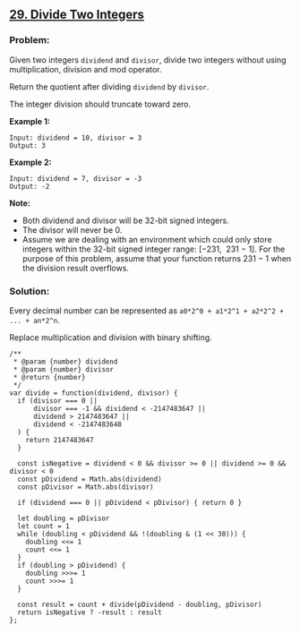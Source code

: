 [29. Divide Two Integers](https://leetcode.com/problems/divide-two-integers/description/)
-----------------------------------------------------------------------------------------

### Problem:

Given two integers `dividend` and `divisor`, divide two integers without using multiplication, division and mod operator.

Return the quotient after dividing `dividend` by `divisor`.

The integer division should truncate toward zero.

**Example 1:**

    Input: dividend = 10, divisor = 3
    Output: 3

**Example 2:**

    Input: dividend = 7, divisor = -3
    Output: -2

**Note:**

-   Both dividend and divisor will be 32-bit signed integers.
-   The divisor will never be 0.
-   Assume we are dealing with an environment which could only store integers within the 32-bit signed integer range: \[−231,  231 − 1\]. For the purpose of this problem, assume that your function returns 231 − 1 when the division result overflows.

### Solution:

Every decimal number can be represented as `a0*2^0 + a1*2^1 + a2*2^2 + ... + an*2^n`.

Replace multiplication and division with binary shifting.

    /**
     * @param {number} dividend
     * @param {number} divisor
     * @return {number}
     */
    var divide = function(dividend, divisor) {
      if (divisor === 0 ||
          divisor === -1 && dividend < -2147483647 ||
          dividend > 2147483647 ||
          dividend < -2147483648
      ) {
        return 2147483647
      }

      const isNegative = dividend < 0 && divisor >= 0 || dividend >= 0 && divisor < 0
      const pDividend = Math.abs(dividend)
      const pDivisor = Math.abs(divisor)

      if (dividend === 0 || pDividend < pDivisor) { return 0 }

      let doubling = pDivisor
      let count = 1
      while (doubling < pDividend && !(doubling & (1 << 30))) {
        doubling <<= 1
        count <<= 1
      }
      if (doubling > pDividend) {
        doubling >>>= 1
        count >>>= 1
      }

      const result = count + divide(pDividend - doubling, pDivisor)
      return isNegative ? -result : result
    };


